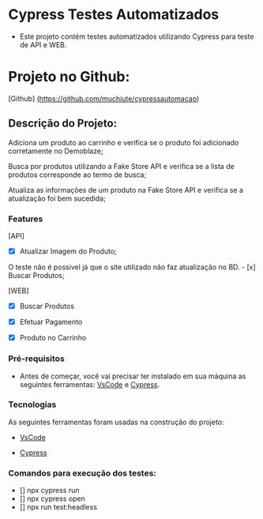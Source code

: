 # Cypress Testes Automatizados
   -  Este projeto contém testes automatizados utilizando Cypress para teste de API e WEB.

# Projeto no Github: 
 [Github] (https://github.com/muchiute/cypressautomacao)

## Descrição do Projeto:
<p> Adiciona um produto ao carrinho e verifica se o produto foi adicionado corretamente no Demoblaze;
<p> Busca por produtos utilizando a Fake Store API e verifica se a lista de produtos corresponde ao termo de busca;
<p> Atualiza as informações de um produto na Fake Store API e verifica se a atualização foi bem sucedida;

### Features
   [API]
- [x] Atualizar Imagem do Produto;
<p> O teste não é possivel já que o site utilizado não faz atualização no BD.
- [x] Buscar Produtos;

   [WEB]
- [x] Buscar Produtos
- [x] Efetuar Pagamento
- [x] Produto no Carrinho 


### Pré-requisitos

- Antes de começar, você vai precisar ter instalado em sua máquina as seguintes ferramentas:
[VsCode](https://code.visualstudio.com/) e [Cypress](https://www.cypress.io/). 

### Tecnologias

 As seguintes ferramentas foram usadas na construção do projeto:

- [VsCode](https://code.visualstudio.com/)

- [Cypress](https://www.cypress.io/)

### Comandos para execução dos testes:

- [] npx cypress run
- [] npx cypress open
- [] npx run test:headless